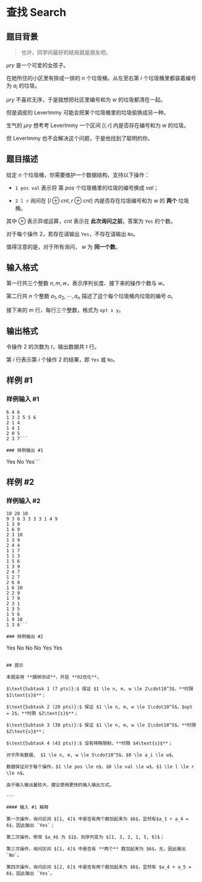# 查找 Search

## 题目背景

>   也许，同学间最好的结局就是朋友吧。

$\mu ry$ 是一个可爱的女孩子。

在她所住的小区里有排成一排的 $n$ 个垃圾桶，从左至右第 $i$ 个垃圾桶里都装着编号为 $a_i$ 的垃圾。

$\mu ry$ 不喜欢无序，于是就想把社区里编号和为 $w$ 的垃圾都清在一起。

但是调皮的 $\text{LeverImmy}$ 可能会把某个垃圾桶里的垃圾偷换成另一种。

生气的 $\mu ry$ 想考考 $\text{LeverImmy}$ 一个区间 $[l, r]$ 内是否存在编号和为 $w$ 的垃圾。

但 $\text{LeverImmy}$ 也不会解决这个问题，于是他找到了聪明的你。


## 题目描述

给定 $n$ 个垃圾桶，你需要维护一个数据结构，支持以下操作：

-   `1 pos val` 表示将 第 $pos$ 个垃圾桶里的垃圾的编号换成 $val$；

-   `2 l r` 询问在 $[l\oplus cnt, r\oplus cnt]$ 内是否存在垃圾编号和为 $w$ 的 **两个** 垃圾桶。

其中 $\oplus$ 表示异或运算，$cnt$ 表示在 **此次询问之前**，答案为 `Yes` 的个数。

对于每个操作 2，若存在请输出 `Yes`，不存在请输出 `No`。

值得注意的是，对于所有询问， $w$ 为 **同一个数**。


## 输入格式

第一行共三个整数 $n, m, w$，表示序列长度、接下来的操作个数与 $w$。

第二行共 $n$ 个整数 $a_1, a_2, \cdots, a_n$ 描述了这个每个垃圾桶内垃圾的编号 $a$。

接下来的 $m$ 行，每行三个整数，格式为 `opt x y`。


## 输出格式

令操作 2 的次数为 $t$，输出数据共 $t$ 行。

第 $i$ 行表示第 $i$ 个操作 2 的结果，即 `Yes` 或 `No`。


## 样例 #1

### 样例输入 #1
```
6 4 6
1 3 2 5 5 6
2 1 4
1 4 1
2 0 5
2 3 7```

### 样例输出 #1

```
Yes
No
Yes```

## 样例 #2

### 样例输入 #2
```
10 20 10
9 3 6 3 3 3 3 1 4 9
1 3 9
1 6 9
2 3 10
1 3 9
2 4 4
1 1 7
1 1 3
1 5 6
1 3 9
2 4 7
1 2 7
2 6 8
1 6 10
2 2 9
1 7 9
2 3 1
1 3 5
1 5 6
1 9 10
1 3 6```

### 样例输出 #2

```
Yes
No
No
No
Yes
Yes
```

## 提示

本题采用 **捆绑测试**，开启 **O2优化**。

$\text{Subtask 1 (7 pts)}:$ 保证 $1 \le n, m, w \le 2\cdot10^3$，**时限 $1\text{s}$**；

$\text{Subtask 2 (20 pts)}:$ 保证 $1 \le n, m, w \le 1\cdot10^5$，$opt = 2$，**时限 $2\text{s}$**；

$\text{Subtask 3 (30 pts)}:$ 保证 $1 \le n, m, w \le 1\cdot10^5$，**时限 $2\text{s}$**；

$\text{Subtask 4 (43 pts)}:$ 没有特殊限制，**时限 $4\text{s}$**；

对于所有数据， $1 \le n, m, w \le 5\cdot10^5$，$0 \le a_i \le w$。

数据保证对于每个操作，$1 \le pos \le n$，$0 \le val \le w$，$1 \le l \le r \le n$。

由于输入输出量较大，建议使用更快的输入输出方式。

---

#### 输入 #1 解释

第一次操作，询问区间 $[1, 4]$ 中是否有两个数加起来为 $6$，显然有$a_1 + a_4 = 6$，因此输出 `Yes`；

第二次操作，修改 $a_4$ 为 $1$，则序列变为 $[1, 3, 2, 1, 5, 6]$；

第三次操作，询问区间 $[1, 4]$ 中是否有 **两个** 数加起来为 $6$，无，因此输出 `No`。

第四次操作，询问区间 $[2, 6]$ 中是否有两个数加起来为 $6$，显然有 $a_4 + a_5 = 6$，因此输出 `Yes`。


